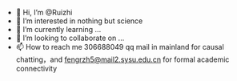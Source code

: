 - 👋 Hi, I’m @Ruizhi
- 👀 I’m interested in  nothing but science
- 🌱 I’m currently learning ...
- 💞️ I’m looking to collaborate on ...
- 📫 How to reach me  306688049 qq mail in mainland for causal chatting，and fengrzh5@mail2.sysu.edu.cn for formal academic connectivity 

<!---
Ruizhi117/Ruizhi117 is a ✨ special ✨ repository because its `README.md` (this file) appears on your GitHub profile.
You can click the Preview link to take a look at your changes.
--->
